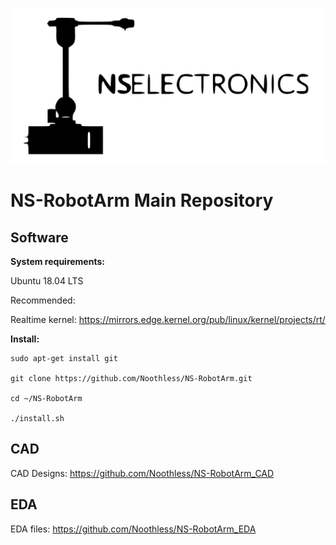 ![logo](images/robot_icon_and_logo.jpg)

# NS-RobotArm Main Repository

## Software

**System requirements:**

Ubuntu 18.04 LTS

Recommended:

Realtime kernel: https://mirrors.edge.kernel.org/pub/linux/kernel/projects/rt/

**Install:**

```
sudo apt-get install git

git clone https://github.com/Noothless/NS-RobotArm.git

cd ~/NS-RobotArm

./install.sh
```

## CAD

CAD Designs: https://github.com/Noothless/NS-RobotArm_CAD

## EDA

EDA files: https://github.com/Noothless/NS-RobotArm_EDA


